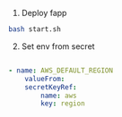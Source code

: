 1. Deploy fapp

```bash
bash start.sh
```

2. Set env from secret
```yaml

- name: AWS_DEFAULT_REGION
    valueFrom:
    secretKeyRef:
        name: aws
        key: region

```